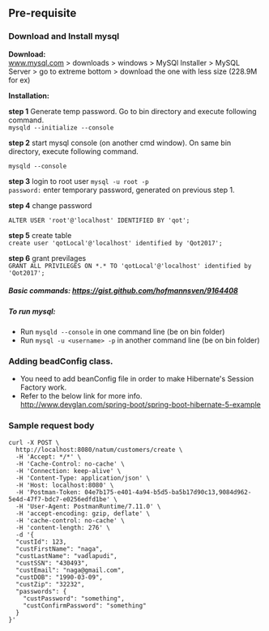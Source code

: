 Pre-requisite
---

### Download and Install mysql

**Download:**    
www.mysql.com > downloads > windows > MySQl Installer > MySQL Server > go to extreme bottom > download the one with less size (228.9M for ex)

**Installation:**  

**step 1**    Generate temp password. Go to bin directory and execute following command.  
  ``mysqld --initialize --console`` 

**step 2** start mysql console (on another cmd window). On same bin directory, execute following command.  

  ``mysqld --console``

**step 3** login to root user ``mysql -u root -p``  
``password:`` enter temporary password, generated on previous step 1.

**step 4** change password

``ALTER USER 'root'@'localhost' IDENTIFIED BY 'qot';``

**step 5** create table  
 ``create user 'qotLocal'@'localhost' identified by 'Qot2017';``

**step 6** grant previlages  
``GRANT ALL PRIVILEGES ON *.* TO 'qotLocal'@'localhost' identified by 'Qot2017';``

##### Basic commands: https://gist.github.com/hofmannsven/9164408
##### To run mysql:  
- Run ``mysqld --console`` in one command line (be on bin folder)
- Run ``mysql -u <username> -p`` in another command line (be on bin folder)

### Adding beadConfig class.

- You need to add beanConfig file in order to make Hibernate's Session Factory work.
- Refer to the below link for more info.  
http://www.devglan.com/spring-boot/spring-boot-hibernate-5-example

### Sample request body

    curl -X POST \
      http://localhost:8080/natum/customers/create \
      -H 'Accept: */*' \
      -H 'Cache-Control: no-cache' \
      -H 'Connection: keep-alive' \
      -H 'Content-Type: application/json' \
      -H 'Host: localhost:8080' \
      -H 'Postman-Token: 04e7b175-e401-4a94-b5d5-ba5b17d90c13,9084d962-5e4d-47f7-bdc7-e0256edfd1be' \
      -H 'User-Agent: PostmanRuntime/7.11.0' \
      -H 'accept-encoding: gzip, deflate' \
      -H 'cache-control: no-cache' \
      -H 'content-length: 276' \
      -d '{
      "custId": 123,
      "custFirstName": "naga",
      "custLastName": "vadlapudi",
      "custSSN": "430493",
      "custEmail": "naga@gmail.com",
      "custDOB": "1990-03-09",
      "custZip": "32232",
      "passwords": {
        "custPassword": "something",
        "custConfirmPassword": "something"
      }
    }'
